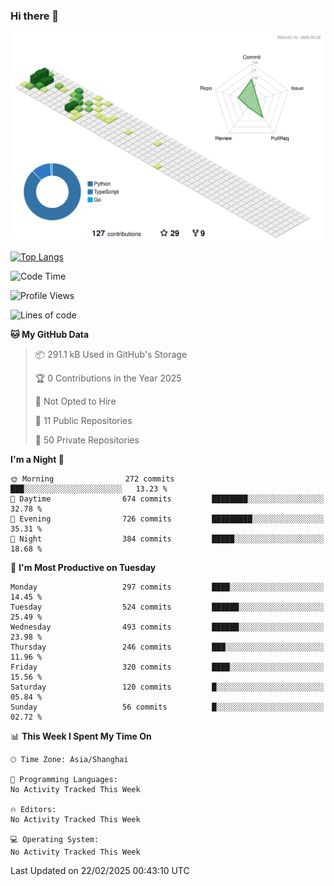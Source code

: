 ### Hi there 👋

![](./profile-3d-contrib/profile-green-animate.svg)

 

[![Top Langs](https://github-readme-stats.vercel.app/api/top-langs/?username=fly2tomato)](https://github.com/anuraghazra/github-readme-stats)


 

<!--START_SECTION:waka-->
![Code Time](http://img.shields.io/badge/Code%20Time-5%20hrs%2042%20mins-blue)

![Profile Views](http://img.shields.io/badge/Profile%20Views-0-blue)

![Lines of code](https://img.shields.io/badge/From%20Hello%20World%20I%27ve%20Written-520.4%20thousand%20lines%20of%20code-blue)

**🐱 My GitHub Data** 

> 📦 291.1 kB Used in GitHub's Storage 
 > 
> 🏆 0 Contributions in the Year 2025
 > 
> 🚫 Not Opted to Hire
 > 
> 📜 11 Public Repositories 
 > 
> 🔑 50 Private Repositories 
 > 
**I'm a Night 🦉** 

```text
🌞 Morning                272 commits         ███░░░░░░░░░░░░░░░░░░░░░░   13.23 % 
🌆 Daytime                674 commits         ████████░░░░░░░░░░░░░░░░░   32.78 % 
🌃 Evening                726 commits         █████████░░░░░░░░░░░░░░░░   35.31 % 
🌙 Night                  384 commits         █████░░░░░░░░░░░░░░░░░░░░   18.68 % 
```
📅 **I'm Most Productive on Tuesday** 

```text
Monday                   297 commits         ████░░░░░░░░░░░░░░░░░░░░░   14.45 % 
Tuesday                  524 commits         ██████░░░░░░░░░░░░░░░░░░░   25.49 % 
Wednesday                493 commits         ██████░░░░░░░░░░░░░░░░░░░   23.98 % 
Thursday                 246 commits         ███░░░░░░░░░░░░░░░░░░░░░░   11.96 % 
Friday                   320 commits         ████░░░░░░░░░░░░░░░░░░░░░   15.56 % 
Saturday                 120 commits         █░░░░░░░░░░░░░░░░░░░░░░░░   05.84 % 
Sunday                   56 commits          █░░░░░░░░░░░░░░░░░░░░░░░░   02.72 % 
```


📊 **This Week I Spent My Time On** 

```text
🕑︎ Time Zone: Asia/Shanghai

💬 Programming Languages: 
No Activity Tracked This Week

🔥 Editors: 
No Activity Tracked This Week

💻 Operating System: 
No Activity Tracked This Week
```


 Last Updated on 22/02/2025 00:43:10 UTC
<!--END_SECTION:waka-->
